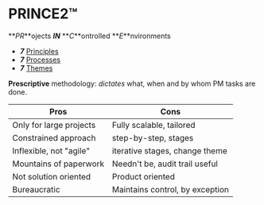 # PRINCE2™

**_PR_**ojects **_IN_** **_C_**ontrolled **_E_**nvironments

- **_7_** [Principles](prince2/principles.md)
- **_7_** [Processes](prince2/processes.md)
- **_7_** [Themes](prince2/themes.md)

**Prescriptive** methodology: _dictates_ what, when and by whom PM tasks are done.

| Pros                    | Cons                            |
| ----------------------- | ------------------------------- |
| Only for large projects | Fully scalable, tailored        |
| Constrained approach    | step-by-step, stages            |
| Inflexible, not "agile" | iterative stages, change theme  |
| Mountains of paperwork  | Needn't be, audit trail useful  |
| Not solution oriented   | Product oriented                |
| Bureaucratic            | Maintains control, by exception |
